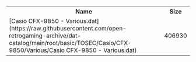 <table>
<tr><th>Name</th><th>Size</th></tr>
<tr><td>[Casio CFX-9850 - Various.dat](https://raw.githubusercontent.com/open-retrogaming-archive/dat-catalog/main/root/basic/TOSEC/Casio/CFX-9850/Various/Casio CFX-9850 - Various.dat)</td><td>406930</td></tr>
</table>
